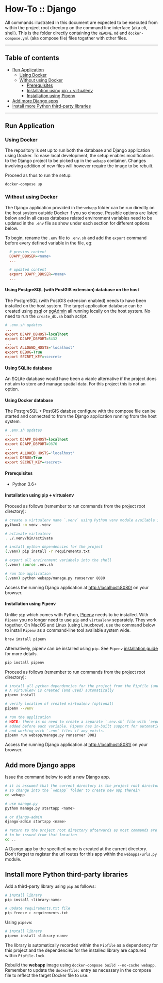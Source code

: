 # How-To :: Django

All commands illustrated in this document are expected to be executed from within the project
root directory on the command line interface (aka cli, shell). This is the folder directly
containing the `README.md` and `docker-compose.yml` (aka compose file) files together with
other files.

---

## Table of contents

- [Run Application](#run-application)
  - [Using Docker](#using-docker)
  - [Without using Docker](#without-using-docker)
    - [Prerequisites](#prerequisites)
    - [Installation using pip + virtualenv](#installation-using-pip-virtualenv)
    - [Installation using Pipenv](#installation-using-pipenv)
- [Add more Django apps](#add-more-django-apps)
- [Install more Python third-party libraries](#install-more-python-third-party-libraries)

---

## Run Application

### Using Docker

The repository is set up to run both the database and Django application using Docker. To ease
local development, the setup enables modifications to the Django project to be picked up in the
`webapp` container. Changes involving addition of new files will however require the image to be
rebuilt.

Proceed as thus to run the setup:

```bash
docker-compose up
```

### Without using Docker

The Django application provided in the `webapp` folder can be run directly on the host system
outside Docker if you so choose. Possible options are listed below and in all cases database
related environment variables need to be updated in the `.env` file as show under each section
for different options below.

To begin, rename the `.env` file to `.env.sh` and add the `export` command before every defined
variable in the file, eg:

```ini
  # previos content
  DJAPP_DBUSER=<name>
  ...

  # updated content
  export DJAPP_DBUSER=<name>
  ...
```

#### Using PostgreSQL (with PostGIS extension) database on the host

The PostgreSQL (with PostGIS extension enabled) needs to have been installed on the host system.
The target application database can be created using [psql](https://www.postgresql.org/docs/12/app-psql.html)
or [pgAdmin](https://www.pgadmin.org) all running locally on the host system. No need to run the
`create_db.sh` bash script.

```ini
# .env.sh updates
...
export DJAPP_DBHOST=localhost
export DJAPP_DBPORT=5432
...
export ALLOWED_HOSTS='localhost'
export DEBUG=True
export SECRET_KEY=<secret>
```

#### Using SQLite database

An SQLite database would have been a viable alternative if the project does not aim to store and
manage spatial data. For this project this is not an option.

#### Using Docker database

The PostgreSQL + PostGIS databse configure with the compose file can be started and connected to
from the Django application running from the host system.

```ini
# .env.sh updates
...
export DJAPP_DBHOST=localhost
export DJAPP_DBPORT=9876
...
export ALLOWED_HOSTS='localhost'
export DEBUG=True
export SECRET_KEY=<secret>
```

#### Prerequisites

- Python 3.6+

#### Installation using pip + virtualenv

Proceed as follows (remember to run commands from the project root directory):

```bash
# create a virtualenv name `.venv` using Python venv module available in Python 3.6+
python3 -m venv .venv

# activate virtualenv
. ./.venv/bin/activate

# install python dependencies for the project
(.venv) pip install -r requirements.txt

# export all environment variabels into the shell
(.venv) source .env.sh

# run the application
(.venv) python webapp/manage.py runserver 8080
```

Access the running Django application at <http://localhost:8080/> on your browser.

#### Installation using Pipenv

Unlike `pip` which comes with Python, [Pipenv](https://pipenv-fork.readthedocs.io/en/latest/)
needs to be installed. With `Pipenv` you no longer need to use `pip` and `virtualenv` separately.
They work together. On MacOS and Linux (using Linuxbrew), use the command below to install `Pipenv`
as a command-line tool available system wide.

```bash
brew install pipenv
```

Alternatively, pipenv can be installed using `pip`. See `Pipenv` [installation guide](
https://pipenv-fork.readthedocs.io/en/latest/install.html#installing-pipenv) for more details.

```bash
pip install pipenv
```

Proceed as follows (remember to run commands from the project root directory):

```bash
# install all python dependencies for the project from the Pipfile (and Pipfile.lock)
# A virtualenv is created (and used) automatically
pipenv install

# verify location of created virtualenv (optional)
pipenv --venv

# run the application
# NOTE: there is no need to create a separate `.env.sh` file with `export` command
# added before each variable. Pipenv has in-built support for automatically loading
# and working with `.env` files if any exists.
pipenv run webapp/manage.py runserver 8081
```

Access the running Django application at <http://localhost:8081/> on your browser.

## Add more Django apps

Issue the command below to add a new Django app.

```bash
# it is assumed that the current directory is the project root directory
# so change into the `webapp` folder to create new app therein
cd webapp

# use manage.py
python manage.py startapp <name>

# or django-admin
django-admin startapp <name>

# return to the project root directory afterwards as most commands are expected
# to be issued from that location
cd ..
```

A Django app by the specified name is created at the current directory. Don't forget
to register the url routes for this app within the `webapps/urls.py` module.

## Install more Python third-party libraries

Add a third-party library using `pip` as follows:

```bash
# install library
pip install <library-name>

# update requirements.txt file
pip freeze > requirements.txt
```

Using `pipevn`:

```bash
# install library
pipenv install <library-name>
```

The library is automatically recorded within the `Pipfile` as a dependency for this project and
the dependencies for the installed library are captured within `Pipfile.lock`.

Rebuild the **webapp** image using `docker-compose build --no-cache webapp`. Remember to update
the `dockerfile:` entry as necessary in the compose file to reflect the target Docker file to use.
